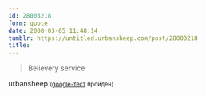 ```yaml
---
id: 28003218
form: quote
date: 2008-03-05 11:48:14
tumblr: https://untitled.urbansheep.com/post/28003218
title: 
---
```


<blockquote>
Believery service
</blockquote>

urbansheep <small>(<a href="http://www.google.com/search?num=50&amp;hl=en&amp;safe=off&amp;q=believery+sevice&amp;btnG=Search">google-тест</a> пройден)</small>
